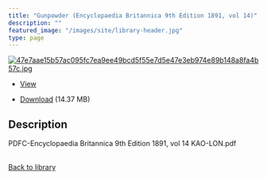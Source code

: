 ```yaml
---
title: "Gunpowder (Encyclopaedia Britannica 9th Edition 1891, vol 14)"
description: ""
featured_image: "/images/site/library-header.jpg"
type: page
---
```


<a href="https://drive.google.com/file/d/1LHRDnwtr6Dl9ZlLZnrv_W5ObScgSIyX6/view" target="_blank">![47e7aae15b57ac095fc7ea9ee49bcd5f55e7d5e47e3eb974e89b148a8fa4b57c.jpg](/images/library/47e7aae15b57ac095fc7ea9ee49bcd5f55e7d5e47e3eb974e89b148a8fa4b57c.jpg)</a>
* <a href="https://drive.google.com/file/d/1LHRDnwtr6Dl9ZlLZnrv_W5ObScgSIyX6/view" target="_blank">View</a>

* [Download](https://drive.google.com/uc?export=download&id=1LHRDnwtr6Dl9ZlLZnrv_W5ObScgSIyX6) (14.37 MB)

## Description<div>
<p>PDFC-Encyclopaedia Britannica 9th Edition 1891, vol 14 KAO-LON.pdf</p></div>

<br />[Back to library](/library/)
